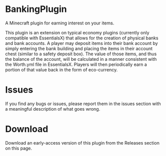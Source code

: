 # BankingPlugin

A Minecraft plugin for earning interest on your items.

This plugin is an extension on typical economy plugins (currently only compatible with EssentialsX) that allows for the creation of physical banks and bank accounts. A player may deposit items into their bank account by simply entering the bank building and placing the items in their account chest (similar to a safety deposit box). The value of those items, and thus the balance of the account, will be calculated in a manner consistent with the Worth.yml file in EssentialsX. Players will then periodically earn a portion of that value back in the form of eco-currency.

# Issues

If you find any bugs or issues, please report them in the issues section with a meaningful description of what goes wrong.

# Download

Download an early-access version of this plugin from the Releases section on this page.
